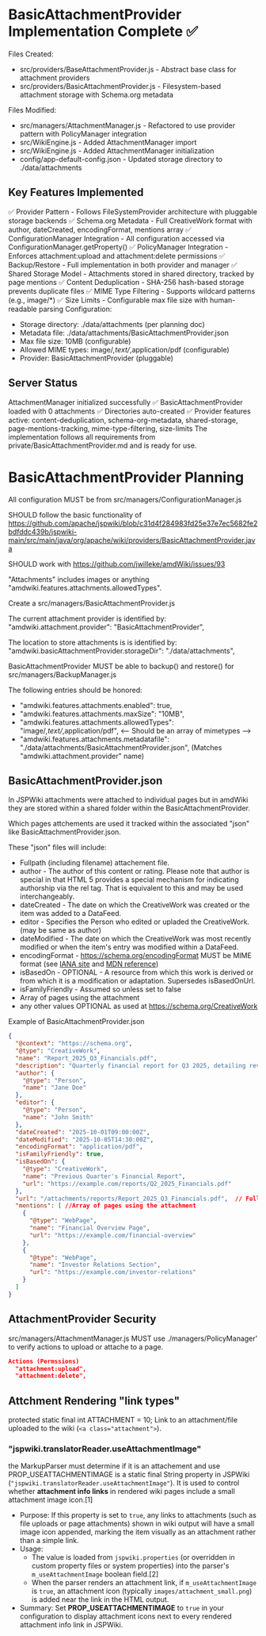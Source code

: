# BasicAttachmentProvider Implementation Complete ✅

Files Created:
- src/providers/BaseAttachmentProvider.js - Abstract base class for attachment providers
- src/providers/BasicAttachmentProvider.js - Filesystem-based attachment storage with Schema.org metadata

Files Modified:
- src/managers/AttachmentManager.js - Refactored to use provider pattern with PolicyManager integration
- src/WikiEngine.js - Added AttachmentManager import
- src/WikiEngine.js - Added AttachmentManager initialization
- config/app-default-config.json - Updated storage directory to ./data/attachments

## Key Features Implemented
✅ Provider Pattern - Follows FileSystemProvider architecture with pluggable storage backends
✅ Schema.org Metadata - Full CreativeWork format with author, dateCreated, encodingFormat, mentions array
✅ ConfigurationManager Integration - All configuration accessed via ConfigurationManager.getProperty()
✅ PolicyManager Integration - Enforces attachment:upload and attachment:delete permissions
✅ Backup/Restore - Full implementation in both provider and manager
✅ Shared Storage Model - Attachments stored in shared directory, tracked by page mentions
✅ Content Deduplication - SHA-256 hash-based storage prevents duplicate files
✅ MIME Type Filtering - Supports wildcard patterns (e.g., image/*)
✅ Size Limits - Configurable max file size with human-readable parsing Configuration:

* Storage directory: ./data/attachments (per planning doc)
* Metadata file: ./data/attachments/BasicAttachmentProvider.json
* Max file size: 10MB (configurable)
* Allowed MIME types: image/*,text/*,application/pdf (configurable)
* Provider: BasicAttachmentProvider (pluggable)

## Server Status
AttachmentManager initialized successfully ✅
BasicAttachmentProvider loaded with 0 attachments ✅
Directories auto-created ✅
Provider features active: content-deduplication, schema-org-metadata, shared-storage, page-mentions-tracking, mime-type-filtering, size-limits
The implementation follows all requirements from private/BasicAttachmentProvider.md and is ready for use.

# BasicAttachmentProvider Planning

All configuration MUST be from src/managers/ConfigurationManager.js

SHOULD follow the basic functionality of <https://github.com/apache/jspwiki/blob/c31d4f284983fd25e37e7ec5682fe2bdfddc439b/jspwiki-main/src/main/java/org/apache/wiki/providers/BasicAttachmentProvider.java>

SHOULD work with <https://github.com/jwilleke/amdWiki/issues/93>

"Attachments" includes images or anything "amdwiki.features.attachments.allowedTypes".

Create a src/managers/BasicAttachmentProvider.js

The current attachment provider is identified by:
"amdwiki.attachment.provider": "BasicAttachmentProvider",

The location to store attachments is is identified by:
"amdwiki.basicAttachmentProvider.storageDir": "./data/attachments",

BasicAttachmentProvider MUST be able to backup() and restore() for src/managers/BackupManager.js

The following entries should be honored: 
- "amdwiki.features.attachments.enabled": true,
- "amdwiki.features.attachments.maxSize": "10MB",
- "amdwiki.features.attachments.allowedTypes": "image/*,text/*,application/pdf", <-- Should be an array of mimetypes -->
- "amdwiki.features.attachments.metadatafile": "./data/attachments/BasicAttachmentProvider.json", (Matches "amdwiki.attachment.provider" name)

## BasicAttachmentProvider.json
In JSPWiki attachments were attached to individual pages but in amdWiki they are stored within a shared folder within the BasicAttachmentProvider.

Which pages attchements are used it tracked within the associated "json" like BasicAttachmentProvider.json.

These "json" files will include:
- Fullpath (including filename) attachement file.
- author - The author of this content or rating. Please note that author is special in that HTML 5 provides a special mechanism for indicating authorship via the rel tag. That is equivalent to this and may be used interchangeably.
- dateCreated - The date on which the CreativeWork was created or the item was added to a DataFeed.
- editor - Specifies the Person who edited or upladed the CreativeWork. (may be same as author)
- dateModified - The date on which the CreativeWork was most recently modified or when the item's entry was modified within a DataFeed.
- encodingFormat - <https://schema.org/encodingFormat>  MUST be MIME format (see [IANA site](https://www.iana.org/assignments/media-types/media-types.xhtml) and [MDN reference](https://developer.mozilla.org/en-US/docs/Web/HTTP/Guides/MIME_types))
- isBasedOn - OPTIONAL - A resource from which this work is derived or from which it is a modification or adaptation. Supersedes isBasedOnUrl.
- isFamilyFriendly - Assumed so unless set to false
- Array of pages using the attachment
- any other values OPTIONAL as used at https://schema.org/CreativeWork


Example of BasicAttachmentProvider.json
``` json
{
  "@context": "https://schema.org",
  "@type": "CreativeWork",
  "name": "Report_2025_Q3_Financials.pdf",
  "description": "Quarterly financial report for Q3 2025, detailing revenue, expenses, and profit margins.",
  "author": {
    "@type": "Person",
    "name": "Jane Doe"
  },
  "editor": {
    "@type": "Person",
    "name": "John Smith"
  },
  "dateCreated": "2025-10-01T09:00:00Z",
  "dateModified": "2025-10-05T14:30:00Z",
  "encodingFormat": "application/pdf",
  "isFamilyFriendly": true,
  "isBasedOn": {
    "@type": "CreativeWork",
    "name": "Previous Quarter's Financial Report",
    "url": "https://example.com/reports/Q2_2025_Financials.pdf"
  },
  "url": "/attachments/reports/Report_2025_Q3_Financials.pdf",  // Fullpath
  "mentions": [ //Array of pages using the attachment
    {
      "@type": "WebPage",
      "name": "Financial Overview Page",
      "url": "https://example.com/financial-overview"
    },
    {
      "@type": "WebPage",
      "name": "Investor Relations Section",
      "url": "https://example.com/investor-relations"
    }
  ]
}

```

## AttachmentProvider Security
src/managers/AttachmentManager.js MUST use ./managers/PolicyManager' to verify actions to upload or attache to a page.

``` json
Actions (Permssions)
  "attachment:upload",
  "attachment:delete",
```

## Attchment Rendering "link types"
protected static final int ATTACHMENT = 10;   Link to an attachment/file uploaded to the wiki (`<a class="attachment">`).  

### "jspwiki.translatorReader.useAttachmentImage"
the MarkupParser must determine if it is an attachement and use PROP_USEATTACHMENTIMAGE is a static final String property in JSPWiki (`"jspwiki.translatorReader.useAttachmentImage"`). It is used to control whether **attachment info links** in rendered wiki pages include a small attachment image icon.[1]
- Purpose: If this property is set to `true`, any links to attachments (such as file uploads or page attachments) shown in wiki output will have a small image icon appended, marking the item visually as an attachment rather than a simple link.
- Usage:
  - The value is loaded from `jspwiki.properties` (or overridden in custom property files or system properties) into the parser's `m_useAttachmentImage` boolean field.[2]
  - When the parser renders an attachment link, if `m_useAttachmentImage` is `true`, an attachment icon (typically `images/attachment_small.png`) is added near the link in the HTML output.
- Summary: Set **PROP_USEATTACHMENTIMAGE** to `true` in your configuration to display attachment icons next to every rendered attachment info link in JSPWiki.
